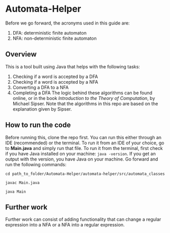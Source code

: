 # Automata-Helper

Before we go forward, the acronyms used in this guide are:
1. DFA: deterministic finite automaton
2. NFA: non-deterministic finite automaton

## Overview
This is a tool built using Java that helps with the following tasks:
1. Checking if a word is accepted by a DFA
2. Checking if a word is accepted by a NFA
3. Converting a DFA to a NFA
4. Completing a DFA
The logic behind these algorithms can be found online, or in the book *Introduction to the Theory of Computation*, by Michael Sipser. Note that the algorithms in this repo are based on the explanation given by Sipser.

## How to run the code
Before running this, clone the repo first. You can run this either through an IDE (recommended) or the terminal. To run it from an IDE of your choice, go to **Main.java** and simply run that file. To run it from the terminal, first check if you have Java installed on your machine: `java -version`. If you get an output with the version, you have Java on your machine. Go forward and run the following commands:

`cd path_to_folder/Automata-Helper/automata-helper/src/automata_classes`

`javac Main.java`

`java Main`

## Further work
Further work can consist of adding functionality that can change a regular expression into a NFA or a NFA into a regular expression.
